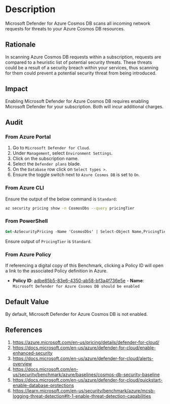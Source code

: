 # Description

Microsoft Defender for Azure Cosmos DB scans all incoming network requests for threats to your Azure Cosmos DB resources.

## Rationale

In scanning Azure Cosmos DB requests within a subscription, requests are compared to a heuristic list of potential security threats. These threats could be a result of a security breach within your services, thus scanning for them could prevent a potential security threat from being introduced.

## Impact

Enabling Microsoft Defender for Azure Cosmos DB requires enabling Microsoft Defender for your subscription. Both will incur additional charges.

## Audit

### From Azure Portal

1. Go to `Microsoft Defender for Cloud`.
2. Under `Management`, select `Environment Settings`.
3. Click on the subscription name.
4. Select the `Defender plans` blade.
5. On the `Database` row click on `Select types >`.
6. Ensure the toggle switch next to `Azure Cosmos DB` is set to `On`.

### From Azure CLI

Ensure the output of the below command is `Standard`:

```sh
az security pricing show -n CosmosDbs --query pricingTier
```

### From PowerShell

```ps
Get-AzSecurityPricing -Name 'CosmosDbs' | Select-Object Name,PricingTier
```

Ensure output of `PricingTier` is `Standard`.

### From Azure Policy

If referencing a digital copy of this Benchmark, clicking a Policy ID will open a link to the associated Policy definition in Azure.

- **Policy ID**: [adbe85b5-83e6-4350-ab58-bf3a4f736e5e](https://portal.azure.com/#view/Microsoft_Azure_Policy/PolicyDetailBlade/definitionId/%2Fproviders%2FMicrosoft.Authorization%2FpolicyDefinitions%2Fadbe85b5-83e6-4350-ab58-bf3a4f736e5e) - **Name**: `Microsoft Defender for Azure Cosmos DB should be enabled`

## Default Value

By default, Microsoft Defender for Azure Cosmos DB is not enabled.

## References

1. <https://azure.microsoft.com/en-us/pricing/details/defender-for-cloud/>
2. <https://docs.microsoft.com/en-us/azure/defender-for-cloud/enable-enhanced-security>
3. <https://docs.microsoft.com/en-us/azure/defender-for-cloud/alerts-overview>
4. <https://docs.microsoft.com/en-us/security/benchmark/azure/baselines/cosmos-db-security-baseline>
5. <https://docs.microsoft.com/en-us/azure/defender-for-cloud/quickstart-enable-database-protections>
6. <https://learn.microsoft.com/en-us/security/benchmark/azure/mcsb-logging-threat-detection#lt-1-enable-threat-detection-capabilities>
